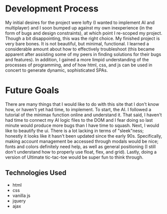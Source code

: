 
# Development Process
My initial desires for the project were lofty (I wanted to implement AI and
multiplayer) and I soon bumped up against my own inexperience (in the form of
bugs and design constraints), at which point I re-scoped my project. Though a
bit disappointing, this was the right choice. My finished project is very bare
bones. It is not beautiful, but minimal, functional. I learned a considerable
amount about how to effectively troubleshoot (this became apparent after assisting
some of my peers in finding solutions for their bugs and features). In addition,
I gained a more limpid understanding of the processes of programming, and of how
html, css, and js can be used in concert to generate dynamic, sophisticated SPAs.

# Future Goals
There are many things that I would like to do with this site that I don't know
how, or haven't yet had time, to implement. To start, the AI. I followed a
tutorial of the minimax function online and understand it. That said, I haven't
had time to connect my AI logic files to the DOM and I fear doing so last minute
would produce more bugs than I have time to squash. Next, I would like to beautify
the ui. There is a lot lacking in terms of "sleek"ness; honestly it looks like
it hasn't been updated since the early 90s. Specifically, making account management
be accessed through modals would be nice; fonts and colors definitely need help,
as well as general positioning (I still don't understand how to properly use
float, flex, and grid). Lastly, doing a version of Ultimate tic-tac-toe would
be super fun to think through.

## Technologies Used
- html
- css
- vanilla js
- jquery
- ajax
